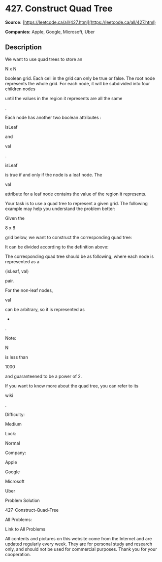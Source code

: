 # 427. Construct Quad Tree

**Source:** [https://leetcode.ca/all/427.html](https://leetcode.ca/all/427.html)

**Companies:** Apple, Google, Microsoft, Uber

## Description

We want to use quad trees to store an

N x N

boolean grid. Each cell in the grid
        can only be true or false. The root node represents the whole grid. For each node, it will
        be subdivided into four children nodes

until the values in the region it represents
            are all the same

.

Each node has another two boolean attributes :

isLeaf

and

val

.

isLeaf

is true if and only if the node is a leaf node. The

val

attribute for a leaf node contains the value of the region it represents.

Your task is to use a quad tree to represent a given grid. The following example may help you
        understand the problem better:

Given the

8 x 8

grid below, we want to construct the corresponding quad tree:

It can be divided according to the definition above:

The corresponding quad tree should be as following, where each node is represented as a

(isLeaf, val)

pair.

For the non-leaf nodes,

val

can be arbitrary, so it is represented as

*

.

Note:

N

is less than

1000

and guaranteened to be a power of 2.

If you want to know more about the quad tree, you can refer to its

wiki

.

Difficulty:

Medium

Lock:

Normal

Company:

Apple

Google

Microsoft

Uber

Problem Solution

427-Construct-Quad-Tree

All Problems:

Link to All Problems

All contents and pictures on this website come from the Internet and are updated regularly every week. They are for personal study and research only, and should not be used for commercial purposes. Thank you for your cooperation.

